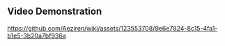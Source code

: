 ## Video Demonstration





https://github.com/Aeziren/wiki/assets/123553708/9e6e7824-8c15-4fa1-b1e5-3b20a7bf936a

